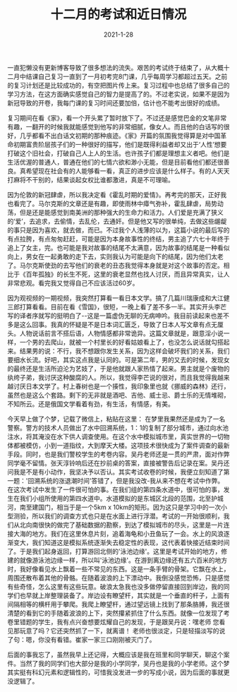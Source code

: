 ﻿---
layout: post
title: 十二月的考试和近日情况
date: 2021-1-28
categories: blog
tags: [日记]
description: 2020年低的考试 最近读书
---

一直犯懒没有更新博客导致了很多想法的流失。艰苦的考试终于结束了，从大概十二月中结课自己复习一直到了一月初考完8门课，几乎每周学习都超过五天。之前的复习计划还是比较成功的，有空把图片传上来。复习过程中也总结了很多自己的学习方法，在这方面确实感觉自己的智力是提高了的。不过老实说，如果不是因为新冠导致的开卷，我每门课的复习时间还要加倍，估计也不能考出很好的成绩。

复习期间在看《家》，看一个开头累了暂时放下了。不过还是感觉巴金的文笔非常有趣，一翻开的时候我就能感觉到他写的非常细腻，像女人。而且他的白话写的很好，几乎都看不出白话文初期的那种痕迹。《家》开篇的氛围我觉得算是对中国革命初期富贵阶层孩子们的一种很好的描写，他们是既得利益者却又出于‘人性’想要打破这个旧社会，打破自己人上人的生活。也许孩子们都是理想主义者吧。他们是生活优渥的普通人，普通在他们的七情六欲和渺小无能，但是目前看他们都还很善良。真希望现在社会有的人能够看一看，真正的进步应该是什么样子。有的人天天打麻将不干别的，结果谈起女权比谁都激进，真是不可理喻。

因为伦敦的新冠肆虐，所以我决定看《霍乱时期的爱情》。再考完的那天，正好我也看完了。马尔克斯的文章还是有趣，即使雨林中瘴气弥补，霍乱肆虐，局势动荡，但是还是能感觉到南美洲的那种强大的生命力和活力。人们爱是充满了狭义的‘爱’，去追求，去偷情，去乱伦，去通奸。但是他又写的很单纯，去做这些龌龊的事只是因为喜欢，就去做，而已。不过我个人浅薄的以为，这篇小说的最后写的有点拉胯，有点匆匆赶赶，可能是因为本身故事性的终结，男主追了六七十年终于追上了女主，完。也可能是我对故事的结尾不太满意，因为故事的结尾是一种看似向上，男女在一起勇敢的走下去，实则我认为可能是向下的结尾，因为他们太老了。马尔克斯使劲的去写他们的衰老的丑态我觉得本身就是对这个故事的否定。相比于《百年孤独》的长生不死，这里的衰老显然也找人讨厌，而且异常真实，让人非常悲观。看完我又觉得自己不应该活过60岁。

因为观视频的一期视频，我突然打算看一看日本文学。搞了几篇川瑞康成和大江健三郎打算看看。目前在看《雪国》，很短，一晚上看了差不多一半。其实开头李芒写的译者序就写的挺明白了--这是一篇虚伪无聊的无病呻吟。我目前读起来也差不多是这么回事。我真的怀疑是不是日本词汇匮乏，导致了日本人写文章有点无厘头。人物说话前言不搭后语，人物情感都非常诡异。这篇文章就是，跟意淫小说一样，一个男的去爬山，就被一个村里长的好看姑娘看上了，也没怎么说话就勾搭起来。结果男的说：不行，我不想跟你发生关系，因为这样会破坏我们的关系，我们要细水长流。好吧，其实这点我是认同的。可是第二年，男的又去的时候，发现女的最终还是生活所迫沦为艺妓了，于是他就跟人家热情了起来。男主就是个废物的纨绔子弟，我讨厌这种酸腐的人。所以，我觉得李芒说的很对，而且我觉得我越来越讨厌日本文学了。村上春树也是一个揍性，我印象里也就《挪威的森林》还行，虽然也是这么个套路。剩下的无非就是酒吧、吉他、威士忌、爵士乐的无情堆砌，不知所云。还是俄国文学看着有劲，有生活，有情感，有美。

今天早上做了个梦，记载了微信上，粘贴在这里：
在梦里我果然还是成为了一名警察。警方的技术人员做出了水中回溯系统，1：1的复制了部分城市，通过向水池注水，将其淹没在水下供人调查使用。在这个水中模拟城市里，真实世界的一切物体都被模仿，小到一道指纹，大到摩天大楼。这项技术很快成为了案件调查的最新手段。同时，也是我们警校学生的考卷内容。吴丹老师还是一贯的严肃，面对作弊同学毫不留情。张天淳铃响后还在抄前桌的答案，直接被警告后记录在案。吴丹还问我是不是有小动作，我坚决予以否认。其实考试收卷的时候，我便立刻知道了第一题：'回溯系统的涨退潮时间'答错了，但是我没改-我从来不想在考试中作弊。在这次考试中发生了一件很可怕的事。在我们组的第四条水道中，很可怕的事，发生在我们小组所使用的第四水道中。水道模拟的是东城区北段的范围，北至护城河，南至建国门，相当于是一个5km x 10km的矩形。因为这只是学习中的一次小型测验，所以我们的调查方式也只是在水面上进行浮潜。考试的一开始很顺利，我们从北向南很快的做完了基础数据的勘察，到达了模拟城市的尽头，这里是一片连接大海的地方。我们在这里休息片刻，追着海龟和小丑鱼玩了一会。水上的风浪逐渐变大，我们知道这是模拟系统逐渐失去稳定性的表现，这代表着快接近结束时间了。于是我们起身返回，打算游回北侧的'泳池边缘'。这里是考试开始的地方，修建的就像游泳池边缘一样，所以叫'泳池边缘'。在游到离边缘还有五六百米的地方时，我好像看见水上飘着一些不常见的东西。这是一条手臂的骨架。它飘在水上，周围还散布着其他的骨骼。在随着波浪的上下漂动中。我倒没感觉恐怖，只是感觉有些奇怪，怎么这里有这些玩意。破浪太急我也没多做停留直接回到岸边，我的同学们也早就上岸整理装备了。岸边设有瞭望杆，其实就是一个垂直的杆子，上面有间隔相等的横杆用于攀爬。我爬上瞭望杆，通过望远镜上找到了那条胳膊，我还很清楚的看到它的手随着波浪的上下，突然攥紧抓住了什么东西。就像一位发现了考卷里错题的学生，我有点兴奋想要炫耀自己的发现，于是跟吴丹说：嘿老师 您看见那玩意了吗？它还突然抓了一下，就离谱！ 老师也很淡定，只是轻描淡写的说了句：嗯，你没有看错。崔家一家三口刚刚被灭门了。

后面的事我忘了，虽然我早上还记得，大概应该是我在班里和同学聊天，聊这个案件。当然了我的同学们也大部分是我的小学同学，吴丹也是我的小学老师。这个梦其实挺有科幻元素和逻辑性的，可惜我没发进一步的写成小说，因为后面的事就更没逻辑了。


